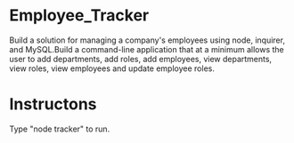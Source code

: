 # Employee_Tracker
 Build a solution for managing a company's employees using node, inquirer, and MySQL.Build a command-line application that at a minimum allows the user to add departments, add roles, add employees, view departments, view roles, view employees and update employee roles.


# Instructons
Type "node tracker" to run.